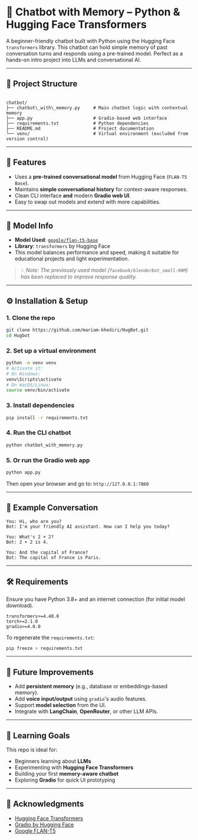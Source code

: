 
# 🤖 Chatbot with Memory – Python & Hugging Face Transformers

A beginner-friendly chatbot built with Python using the Hugging Face `transformers` library. This chatbot can hold simple memory of past conversation turns and responds using a pre-trained model. Perfect as a hands-on intro project into LLMs and conversational AI.

---

## 📂 Project Structure

```

chatbot/
├── chatbot\_with\_memory.py     # Main chatbot logic with contextual memory
├── app.py                       # Gradio-based web interface
├── requirements.txt             # Python dependencies
├── README.md                    # Project documentation
└── venv/                        # Virtual environment (excluded from version control)

````

---

## 🚀 Features

- Uses a **pre-trained conversational model** from Hugging Face (`FLAN-T5 Base`).
- Maintains **simple conversational history** for context-aware responses.
- Clean CLI interface **and** modern **Gradio web UI**.
- Easy to swap out models and extend with more capabilities.

---

## 🧠 Model Info

- **Model Used**: [`google/flan-t5-base`](https://huggingface.co/google/flan-t5-base)
- **Library**: `transformers` by Hugging Face
- This model balances performance and speed, making it suitable for educational projects and light experimentation.

> 💡 *Note: The previously used model (`facebook/blenderbot_small-90M`) has been replaced to improve response quality.*

---

## ⚙️ Installation & Setup

### 1. Clone the repo

```bash
git clone https://github.com/mariam-khediri/HugBot.git
cd Hugbot
````

### 2. Set up a virtual environment

```bash
python -m venv venv
# Activate it:
# On Windows:
venv\Scripts\activate
# On macOS/Linux:
source venv/bin/activate
```

### 3. Install dependencies

```bash
pip install -r requirements.txt
```

### 4. Run the CLI chatbot

```bash
python chatbot_with_memory.py
```

### 5. Or run the Gradio web app

```bash
python app.py
```

Then open your browser and go to: `http://127.0.0.1:7860`

---

## 💬 Example Conversation

```
You: Hi, who are you?
Bot: I'm your friendly AI assistant. How can I help you today?

You: What's 2 + 2?
Bot: 2 + 2 is 4.

You: And the capital of France?
Bot: The capital of France is Paris.
```

---

## 🛠️ Requirements

Ensure you have Python 3.8+ and an internet connection (for initial model download).

```
transformers>=4.40.0
torch>=2.1.0
gradio>=4.0.0
```

To regenerate the `requirements.txt`:

```bash
pip freeze > requirements.txt
```

---

## 🧪 Future Improvements

* Add **persistent memory** (e.g., database or embeddings-based memory).
* Add **voice input/output** using `gradio`'s audio features.
* Support **model selection** from the UI.
* Integrate with **LangChain**, **OpenRouter**, or other LLM APIs.

---

## 🧠 Learning Goals

This repo is ideal for:

* Beginners learning about **LLMs**
* Experimenting with **Hugging Face Transformers**
* Building your first **memory-aware chatbot**
* Exploring **Gradio** for quick UI prototyping

---

## 🙌 Acknowledgments

* [Hugging Face Transformers](https://github.com/huggingface/transformers)
* [Gradio by Hugging Face](https://gradio.app/)
* [Google FLAN-T5](https://huggingface.co/google/flan-t5-base)


